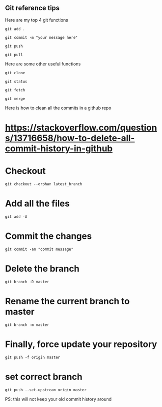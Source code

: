 ## Git reference tips

Here are my top 4 git functions

```git add . ```

```git commit -m "your message here"```

```git push```

```git pull```


Here are some other useful functions

```git clone```

```git status```

```git fetch```

```git merge```


Here is how to clean all the commits in a github repo
# https://stackoverflow.com/questions/13716658/how-to-delete-all-commit-history-in-github

# Checkout

```git checkout --orphan latest_branch```

# Add all the files

```git add -A```

# Commit the changes

```git commit -am "commit message"```

# Delete the branch

```git branch -D master```

# Rename the current branch to master

```git branch -m master```

# Finally, force update your repository

```git push -f origin master```

# set correct branch
```git push --set-upstream origin master```

PS: this will not keep your old commit history around
   
